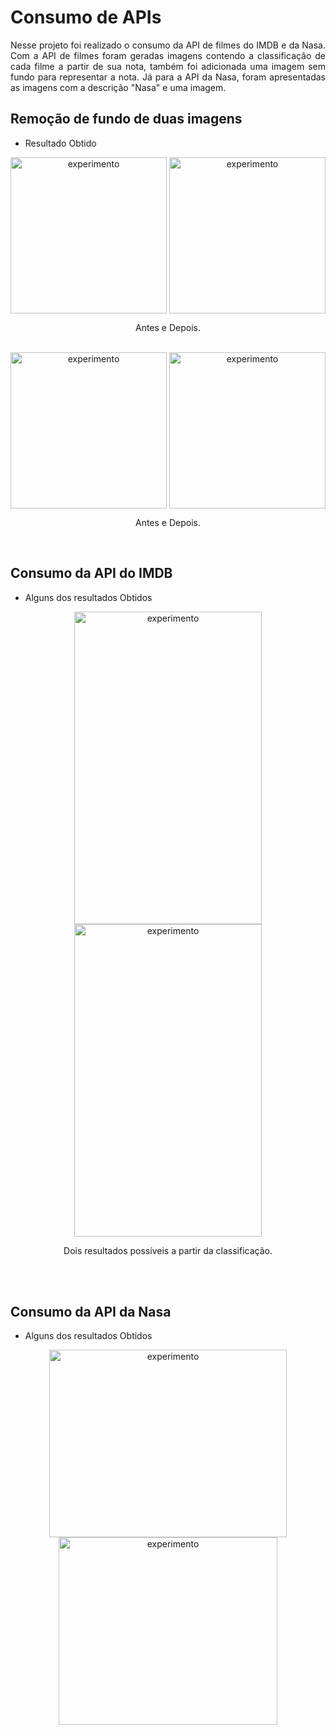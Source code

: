 # Consumo de APIs



<p align="justify"> Nesse projeto foi realizado o consumo da API de filmes do IMDB e da Nasa. Com a API de filmes foram geradas imagens contendo a classificação de cada filme a partir de sua nota, também foi adicionada uma imagem sem fundo para representar a nota. Já para a API da Nasa, foram apresentadas as imagens com a descrição "Nasa" e uma imagem. </p>

## Remoção de fundo de duas imagens

- Resultado Obtido

<div align="center">

<img align="center" alt="experimento" height="250" width="250" src="https://user-images.githubusercontent.com/113054956/233752317-9c5b1df8-0186-4750-9d66-58ecfd5e0a67.jpeg">
<img align="center" alt="experimento" height="250" width="250" src="https://user-images.githubusercontent.com/113054956/233752318-229a7e01-e44c-40b4-85f3-f2a307287dda.jpeg">
<p align="center"> Antes e Depois. </p></br>

<img align="center" alt="experimento" height="250" width="250" src="https://user-images.githubusercontent.com/113054956/233752320-ff2a3197-5131-4845-b188-6e5c0cb0889e.jpeg">
<img align="center" alt="experimento" height="250" width="250" src="https://user-images.githubusercontent.com/113054956/233752319-c6623c69-014c-40b9-a0d9-78ec57488e9d.jpeg">
<p align="center"> Antes e Depois. </p>

</div></br>

## Consumo da API do IMDB

- Alguns dos resultados Obtidos

<div align="center">

<img align="center" alt="experimento" height="500" width="300" src="https://user-images.githubusercontent.com/113054956/233752627-83315c4b-3c36-43fa-b675-4307af82e049.png">
<img align="center" alt="experimento" height="500" width="300" src="https://user-images.githubusercontent.com/113054956/233752598-926df567-0203-47d4-bfdc-dd584bd03f2f.png">
<p align="center"> Dois resultados possíveis a partir da classificação. </p></br>

</div></br>

## Consumo da API da Nasa

- Alguns dos resultados Obtidos

<div align="center">

<img align="center" alt="experimento" height="300" width="380" src="https://user-images.githubusercontent.com/113054956/233752774-a7457922-d25d-471a-8d6c-c567765b093a.png">
<img align="center" alt="experimento" height="300" width="350" src="https://user-images.githubusercontent.com/113054956/233752780-fc5031cb-3105-4cab-a771-fab1f3f583e9.png">

</div></br>
